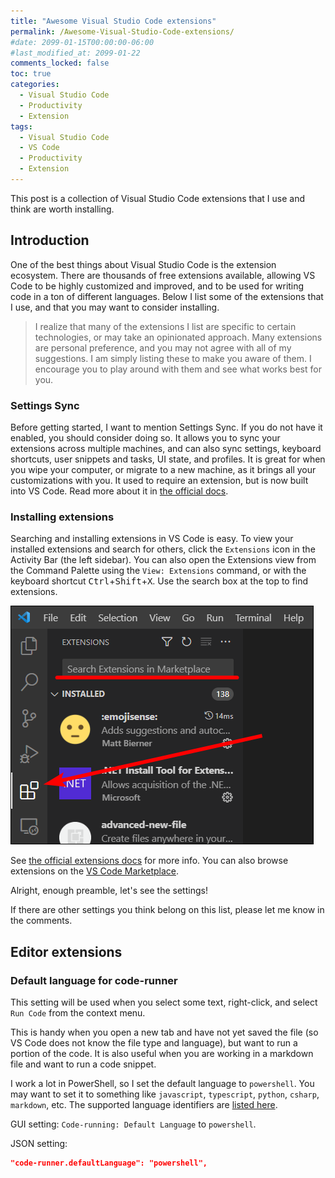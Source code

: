 ```yaml
---
title: "Awesome Visual Studio Code extensions"
permalink: /Awesome-Visual-Studio-Code-extensions/
#date: 2099-01-15T00:00:00-06:00
#last_modified_at: 2099-01-22
comments_locked: false
toc: true
categories:
  - Visual Studio Code
  - Productivity
  - Extension
tags:
  - Visual Studio Code
  - VS Code
  - Productivity
  - Extension
---
```


This post is a collection of Visual Studio Code extensions that I use and think are worth installing.

## Introduction

One of the best things about Visual Studio Code is the extension ecosystem.
There are thousands of free extensions available, allowing VS Code to be highly customized and improved, and to be used for writing code in a ton of different languages.
Below I list some of the extensions that I use, and that you may want to consider installing.

> I realize that many of the extensions I list are specific to certain technologies, or may take an opinionated approach.
> Many extensions are personal preference, and you may not agree with all of my suggestions.
> I am simply listing these to make you aware of them.
> I encourage you to play around with them and see what works best for you.

### Settings Sync

Before getting started, I want to mention Settings Sync.
If you do not have it enabled, you should consider doing so.
It allows you to sync your extensions across multiple machines, and can also sync settings, keyboard shortcuts, user snippets and tasks, UI state, and profiles.
It is great for when you wipe your computer, or migrate to a new machine, as it brings all your customizations with you.
It used to require an extension, but is now built into VS Code.
Read more about it in [the official docs](https://code.visualstudio.com/docs/editor/settings-sync).

### Installing extensions

Searching and installing extensions in VS Code is easy.
To view your installed extensions and search for others, click the `Extensions` icon in the Activity Bar (the left sidebar).
You can also open the Extensions view from the Command Palette using the `View: Extensions` command, or with the keyboard shortcut <kbd>Ctrl</kbd>+<kbd>Shift</kbd>+<kbd>X</kbd>.
Use the search box at the top to find extensions.

![Extensions view and search box](/assets/Posts/2023-03-18-Awesome-Visual-Studio-Code-extensions/extensions-activity-bar-view.png)

See [the official extensions docs](https://code.visualstudio.com/docs/editor/extension-marketplace) for more info.
You can also browse extensions on the [VS Code Marketplace](https://marketplace.visualstudio.com/VSCode).

Alright, enough preamble, let's see the settings!

If there are other settings you think belong on this list, please let me know in the comments.

<!-- Related: You may also be interested in this post about [Visual Studio Code extensions to install](/Visual-Studio-Code-extensions-to-install/). -->

## Editor extensions


### Default language for code-runner

This setting will be used when you select some text, right-click, and select `Run Code` from the context menu.

This is handy when you open a new tab and have not yet saved the file (so VS Code does not know the file type and language), but want to run a portion of the code.
It is also useful when you are working in a markdown file and want to run a code snippet.

I work a lot in PowerShell, so I set the default language to `powershell`.
You may want to set it to something like `javascript`, `typescript`, `python`, `csharp`, `markdown`, etc.
The supported language identifiers are [listed here](https://code.visualstudio.com/docs/languages/identifiers#_known-language-identifiers).

GUI setting: `Code-running: Default Language` to `powershell`.

JSON setting:

```json
"code-runner.defaultLanguage": "powershell",
```
